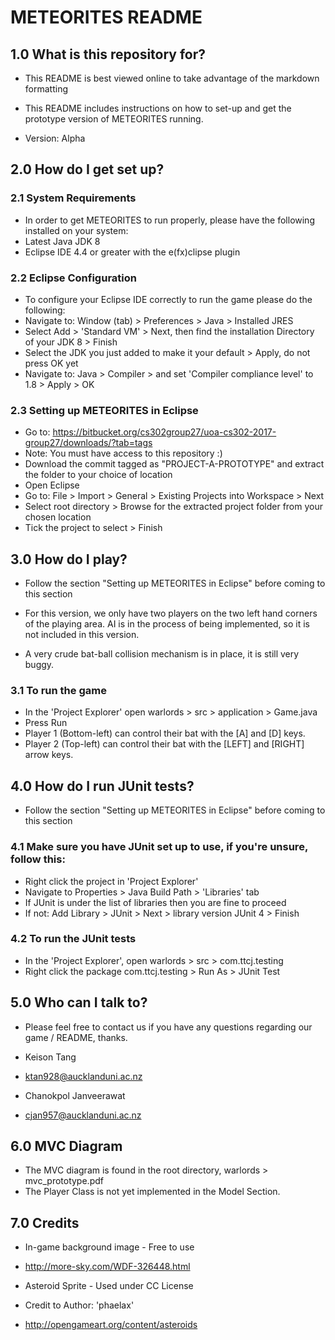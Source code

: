 # METEORITES README #

## 1.0 What is this repository for? ##

* This README is best viewed online to take advantage of the markdown formatting

* This README includes instructions on how to set-up and get the prototype 
	version of METEORITES running.
	 
* Version: Alpha

## 2.0 How do I get set up? ##

### 2.1 System Requirements ###
* In order to get METEORITES to run properly, please have the following installed on your system:
* Latest Java JDK 8
* Eclipse IDE 4.4 or greater with the e(fx)clipse plugin

### 2.2 Eclipse Configuration ###
* To configure your Eclipse IDE correctly to run the game please do the following:
* Navigate to: Window (tab) > Preferences > Java > Installed JRES
* Select Add > 'Standard VM' > Next, then find the installation Directory of your JDK 8 > Finish
* Select the JDK you just added to make it your default > Apply, do not press OK yet
* Navigate to: Java > Compiler > and set 'Compiler compliance level' to 1.8 > Apply > OK

### 2.3 Setting up METEORITES in Eclipse ###
* Go to: https://bitbucket.org/cs302group27/uoa-cs302-2017-group27/downloads/?tab=tags
* Note: You must have access to this repository :)
* Download the commit tagged as "PROJECT-A-PROTOTYPE" and extract the folder to your choice of location
* Open Eclipse
* Go to: File > Import > General > Existing Projects into Workspace > Next
* Select root directory > Browse for the extracted project folder from your chosen location
* Tick the project to select > Finish

## 3.0 How do I play? ##

* Follow the section "Setting up METEORITES in Eclipse" before coming to this section

* For this version, we only have two players on the two left hand corners of the playing area. AI is in the process of being implemented, so it is not included in this version.

* A very crude bat-ball collision mechanism is in place, it is still very buggy. 

### 3.1 To run the game ####
* In the 'Project Explorer' open warlords > src > application > Game.java
* Press Run  
* Player 1 (Bottom-left) can control their bat with the [A] and [D] keys.
* Player 2 (Top-left) can control their bat with the [LEFT] and [RIGHT] arrow keys.

## 4.0 How do I run JUnit tests? ##

* Follow the section "Setting up METEORITES in Eclipse" before coming to this section

### 4.1 Make sure you have JUnit set up to use, if you're unsure, follow this: ###
* Right click the project in 'Project Explorer'
* Navigate to Properties > Java Build Path > 'Libraries' tab
* If JUnit is under the list of libraries then you are fine to proceed
* If not: Add Library > JUnit > Next > library version JUnit 4 > Finish

### 4.2 To run the JUnit tests ###
* In the 'Project Explorer', open warlords > src > com.ttcj.testing
* Right click the package com.ttcj.testing > Run As > JUnit Test

## 5.0 Who can I talk to? ##

* Please feel free to contact us if you have any questions regarding our game / README, thanks.

* Keison Tang
* ktan928@aucklanduni.ac.nz

* Chanokpol Janveerawat
* cjan957@aucklanduni.ac.nz

## 6.0 MVC Diagram ##

* The MVC diagram is found in the root directory, warlords > mvc_prototype.pdf
* The Player Class is not yet implemented in the Model Section. 


## 7.0 Credits ##

* In-game background image - Free to use
* http://more-sky.com/WDF-326448.html

* Asteroid Sprite - Used under CC License
* Credit to Author: 'phaelax'
* http://opengameart.org/content/asteroids